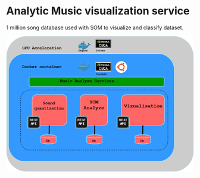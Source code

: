 # Analytic Music visualization service


1 million song database used with SOM to visualize and classify dataset.

![alt text](https://github.com/realdatasensor/1Msongs/blob/master/Untitled%20Diagram.png)




